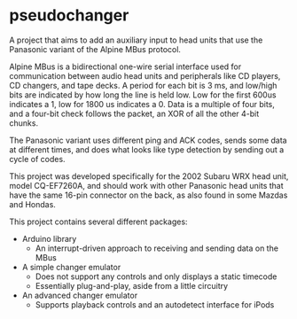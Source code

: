 pseudochanger
=============
A project that aims to add an auxiliary input to head units that use the Panasonic variant of the Alpine MBus protocol.

Alpine MBus is a bidirectional one-wire serial interface used for communication between audio head units and peripherals like CD players, CD changers, and tape decks. A period for each bit is 3 ms, and low/high bits are indicated by how long the line is held low. Low for the first 600us indicates a 1, low for 1800 us indicates a 0. Data is a multiple of four bits, and a four-bit check follows the packet, an XOR of all the other 4-bit chunks.

The Panasonic variant uses different ping and ACK codes, sends some data at different times, and does what looks like type detection by sending out a cycle of codes.

This project was developed specifically for the 2002 Subaru WRX head unit, model CQ-EF7260A, and should work with other Panasonic head units that have the same 16-pin connector on the back, as also found in some Mazdas and Hondas.

This project contains several different packages:
 - Arduino library
   - An interrupt-driven approach to receiving and sending data on the MBus
 - A simple changer emulator
   - Does not support any controls and only displays a static timecode 
   - Essentially plug-and-play, aside from a little circuitry
 - An advanced changer emulator
   - Supports playback controls and an autodetect interface for iPods